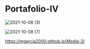 # Portafolio-IV



![2021-10-08 (3)](https://user-images.githubusercontent.com/79670236/136601361-6eacff2f-9f25-4b4d-b29a-7d220d5a6556.png)

![2021-10-08 (7)](https://user-images.githubusercontent.com/79670236/136602760-162e3873-4e78-4955-8108-5244e293effa.png)

https://mgarcia2000.github.io/Media-2/
